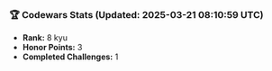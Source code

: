 ### 🏆 Codewars Stats (Updated: 2025-03-21 08:10:59 UTC)

- **Rank:** 8 kyu
- **Honor Points:** 3
- **Completed Challenges:** 1

